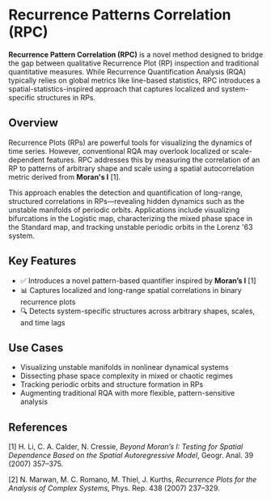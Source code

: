 # Recurrence Patterns Correlation (RPC)

**Recurrence Pattern Correlation (RPC)** is a novel method designed to bridge the gap between qualitative Recurrence Plot (RP) inspection and traditional quantitative measures. While Recurrence Quantification Analysis (RQA) typically relies on global metrics like line-based statistics, RPC introduces a spatial-statistics-inspired approach that captures localized and system-specific structures in RPs.

## Overview

Recurrence Plots (RPs) are powerful tools for visualizing the dynamics of time series. However, conventional RQA may overlook localized or scale-dependent features. RPC addresses this by measuring the correlation of an RP to patterns of arbitrary shape and scale using a spatial autocorrelation metric derived from **Moran's I** \[1].

This approach enables the detection and quantification of long-range, structured correlations in RPs—revealing hidden dynamics such as the unstable manifolds of periodic orbits. Applications include visualizing bifurcations in the Logistic map, characterizing the mixed phase space in the Standard map, and tracking unstable periodic orbits in the Lorenz '63 system.

## Key Features

* ✅ Introduces a novel pattern-based quantifier inspired by **Moran’s I** \[1]
* 📊 Captures localized and long-range spatial correlations in binary recurrence plots
* 🔍 Detects system-specific structures across arbitrary shapes, scales, and time lags

## Use Cases

* Visualizing unstable manifolds in nonlinear dynamical systems
* Dissecting phase space complexity in mixed or chaotic regimes
* Tracking periodic orbits and structure formation in RPs
* Augmenting traditional RQA with more flexible, pattern-sensitive analysis

## References

\[1] H. Li, C. A. Calder, N. Cressie, *Beyond Moran’s I: Testing for Spatial Dependence Based on the Spatial Autoregressive Model*, Geogr. Anal. 39 (2007) 357–375.

\[2] N. Marwan, M. C. Romano, M. Thiel, J. Kurths, *Recurrence Plots for the Analysis of Complex Systems*, Phys. Rep. 438 (2007) 237–329.
